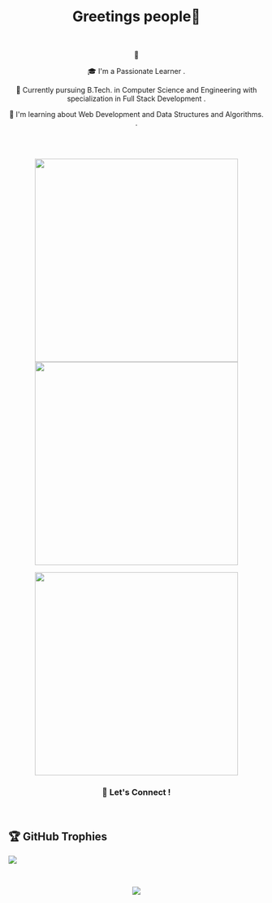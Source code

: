 <h1 align="center">Greetings people👋</h1>
<br>

<p align = "center">
👀 
</p>
<p align = "center">
🎓 I'm a Passionate Learner .
</p>
<p align = "center">
 🔭 Currently pursuing B.Tech. in Computer Science and Engineering with specialization in Full Stack Development .
</p><p align = "center">
 🌱 I'm learning about Web Development and Data Structures and Algorithms. .
</p>
<br>
<br>
<p align = "center">
  <img src = "https://github-readme-stats.vercel.app/api?username=sharduli8090&hide=contribs,prs&include_all_commits=true&theme=tokyonight&hide_border=true" width = 400>
  <img src = "https://github-readme-streak-stats.herokuapp.com?user=sharduli8090&theme=tokyonight&hide_border=true" width = 400>
</p>

<p align = "center">
  <img src = "https://github-readme-stats.vercel.app/api/top-langs/?username=sharduli8090&theme=tokyonight&hide_border=true"  width = 400>
 </p>

<h3 align="center">🤝 Let's Connect !</h3>

<br>


## 🏆 GitHub Trophies
![](https://github-profile-trophy.vercel.app/?username=sharduli8090&theme=radical&no-frame=true&no-bg=true&margin-w=4)

<br>


<p align = "center">
<a href="https://www.linkedin.com/in/shardulipandey/" target="_blank" >
  <img src = "https://img.shields.io/badge/LinkedIn-0077B5?style=for-the-badge&logo=linkedin&logoColor=white"></a>

</p>







